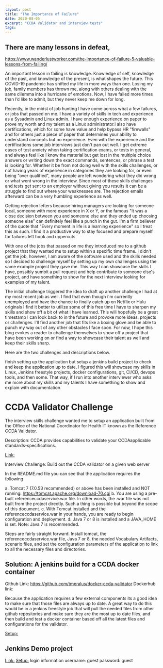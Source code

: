 ```yaml
---
layout: post
title: "The Importance of Failure"
date: 2020-08-05
excerpt: "CCDA Validator and interview tests"
tags:
---
```

## There are many lessons in defeat,
https://www.wanderlustworker.com/the-importance-of-failure-5-valuable-lessons-from-failing/

An important lesson in failing is knowledge. Knowledge of self, knowledge of the past, and knowledge of the present, is what shapes the future. This COVID-19 pandemic has shifted my life in more ways than one. Losing my job, family members has thrown me, along with others dealing with the same dilemma into a hurricane of emotions. Now, I have failed more times than I’d like to admit, but they never keep me down for long.

Recently, in the midst of job hunting I have come across what a few failures, or jobs that passed on me. I have a variety of skills in tech and experience as a Sysadmin and Linux admin. I have enough experience on paper to prove my worth and my talent as a Linux administrator.I also have certifications, which for some have value and help bypass HR "firewalls" and for others just a piece of paper that determines your ability to understand concepts but no experience. Even with the experience and the certifications some job interviews just don't pan out well. I get extreme cases of test anxiety when taking certification exams, or tests in general, and always feel like I know the material but get lost in the multiple choice answers or writing down the exact commands, sentences, or phrase a test is looking for. Whether it be from not doing well with the skills challenges, or not having years of experience in categories they are looking for, or even being "over qualified", many people are left wondering what they did wrong or what went wrong in the interview. Since most of these skills challenges and tests get sent to an employer without giving you results it can be a struggle to find out where your weaknesses are. The rejection emails afterward can be a very humbling experience as well.

Getting rejection letters because hiring managers are looking for someone local, someone with more experience in X or Y, or the famous "It was a close decision between you and someone else and they ended up choosing someone else" can definitely feel like a punch in the gut. I'm a firm believer of the quote that "Every moment in life is a learning experience" so I treat this as such. I find it a productive way to stay focused and prepare myself for failures left hook and uppercuts.

With one of the jobs that passed on me they introduced me to a github project that they wanted me to setup within a specific time frame. I didn't get the job, however, I am aware of the software used and the skills needed so I decided to challenge myself by setting up my own challenges using the same example project they gave me. This way I can showcase the skills I have, possibly sumbit a pull request and help contribute to someone else's project, and have something to show for the next interview looking for examples of my talent.

The initial challenge triggered the idea to draft up another challenge I had at my most recent job as well.
I find that even though i'm currently unemployed and have the chance to finally catch up on Netflix or Hulu originals I find it better to utilize some of this free time I have to sharpen my skills and show off a bit of what I have learned. This will hopefully be a great timestamp I can look back to in the future and provoke more ideas, projects or challenges. I'll find another job that fits like a boxing glove and be able to punch my way out of any other obstacles I face soon. For now, I hope this blog evokes a reader to challenge themselves to show off a project that have been working on or find a way to showcase their talent as well and keep their skills sharp.  

Here are the two challenges and descriptions below.

 finish setting up the application but setup a jenkins build project to check and keep the application up to date. I figured this will showcase my skills in Linux, Jenkins freestyle projects, docker configurations, git, CI/CD, devops tools, and then some. That way, if I run into another interviewer who asks me more about my skills and my talents I have something to show and explain with documentation.

# CCDA Validator Challenge
The interview skills challenge wanted me to setup an application built from the Office of the National Coordinator for Health IT known as the Reference CCDA Validator.

Description: CCDA provides capabilities to validate your CCDAapplicable standards-specifications.

[Link:](https://github.com/onc-healthit/reference-ccda-validator)

Interview Challenge: Build out the CCDA validator on a given web server

In the README.md file you can see that the application requires the following

 a. Tomcat 7 (7.0.53 recommended) or above has been installed and NOT running. https://tomcat.apache.org/download-70.cgi
 b. You are using a pre-built referenceccdaservice.war file. In other words, the .war file was not built from the project directly.
    Such a thing is possible but beyond the scope of this document.
 c. With Tomcat installed and the referenceccdaservice.war in your hands, you are ready to begin configuration and deployment.
 d. Java 7 or 8 is installed and a JAVA_HOME is set. Note: Java 7 is recommended.


Steps are fairly straight forward.
Install tomcat, the referenceccdaservice.war file, Java 7 or 8, the needed Vocabulary Artifacts, scenario files,
and set the configuration parameters of the application to link to all the necessary files and directories.



## Solution: A jenkins build for a CCDA docker container
Github Link: https://github.com/tmeralus/docker-ccda-validator
Dockerhub link:

 Because the application requires a few external components its a good idea to make sure that those files
 are always up to date. A great way to do this would be in a jenkins freestyle job that will pull the needed files from
 other github repositories and make sure they are the most up to date files, and then build and test a docker container
 based off all the latest files and configurations for the validator.

[Setup:](https://github.com/tmeralus/docker-ccda-validator/blob/master/README.md)

## Jenkins Demo project
[Link:](https://github.com/tmeralus/docker-jenkins-build-projects)
[Setup:](https://github.com/tmeralus/jenkins-build-projects/blob/master/README.md)
login information
username: guest
password: guest

